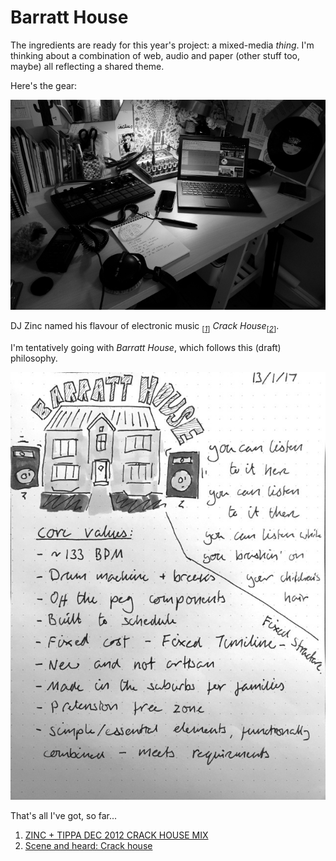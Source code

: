 # Barratt House

The ingredients are ready for this year's project: a mixed-media
_thing_. I'm thinking about a combination of web, audio and
paper (other stuff too, maybe) all reflecting a shared
theme.

Here's the gear:

![A picture of the equipment required for Barratt House.](./img/barratt-house-equipment.jpg)

DJ Zinc named his flavour of electronic music
<sub>[_[1](#ref1)_]</sub> _Crack House_<sub>[_[2](#ref2)_]</sub>.

I'm tentatively going with _Barratt House_, which follows this
(draft) philosophy.

![A rough draft of the Barratt House philosophy.](./img/barratt-house-draft-1.jpg)

That's all I've got, so far...


1. <a id="ref1"></a> [ZINC + TIPPA DEC 2012 CRACK HOUSE MIX](https://soundcloud.com/zinc/zinc-tippa-dec-2012-crack)
2. <a id="ref2"></a> [Scene and heard: Crack house ](https://www.theguardian.com/music/musicblog/2009/jul/28/scene-and-heard-crack-house)
